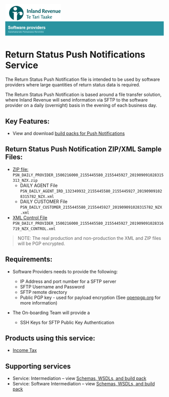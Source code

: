 ![IRD logo](../Images/IRlogo.gif)
![Software Dev](../Images/SoftwareDev.png)

# Return Status Push Notifications Service 

The Return Status Push Notification file is intended to be used by software providers where 
large quantities of return status data is required. 

The Return Status Push Notification is based around a file transfer solution, where Inland 
Revenue will send information via SFTP to the software provider on a daily (overnight) basis in 
the evening of each business day.  

## Key Features:
* View and download [build packs for Push Notifications](Gateway%20Services%20Build%20Pack%20-%20Push%20Notifications.pdf)

## Return Status Push Notification ZIP/XML Sample Files:

* [ZIP file:](Sample%20Files/PSN_DAILY_PROVIDER_1500216000_2155445580_2155445927_201909091028315313_NZX.zip) `PSN_DAILY_PROVIDER_1500216000_2155445580_2155445927_201909091028315313_NZX.zip`
    * DAILY AGENT File `PSN_DAILY_AGENT_IRD_132349932_2155445580_2155445927_201909091028315782_NZX.xml`
	* DAILY CUSTOMER File `PSN_DAILY_CUSTOMER_2155445580_2155445927_201909091028315782_NZX.xml`
* [XML Control File](Sample%20Files/PSN_DAILY_PROVIDER_1500216000_2155445580_2155445927_201909091028316719_NZX_CONTROL.xml)  `PSN_DAILY_PROVIDER_1500216000_2155445580_2155445927_201909091028316719_NZX_CONTROL.xml`

> NOTE: The real production and non-production the XML and ZIP files will be PGP encrypted.

## Requirements: 

* Software Providers needs to provide the following:
	* IP Address and port number for a SFTP server
	* SFTP Username and Password 
	* SFTP remote directory 
	* Public PGP key - used for payload encryption (See [openpgp.org](openpgp.org) for more information)
	
* The On-boarding Team will provide a 
	* SSH Keys for SFTP Public Key Authentication 

## Products using this service:
* [Income Tax](../Product%20-%20Income%20Tax/)

## Supporting services
* Service: Intermediation – view [Schemas, WSDLs, and build pack](../Service%20-%20Intermediation/)
* Service: Software Intermediation – view [Schemas, WSDLs, and build pack](../Service%20-%20Software%20Intermediation/)


